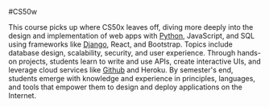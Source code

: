 #CS50w

This course picks up where CS50x leaves off, diving more deeply into the design and implementation of web apps with [Python](/wiki/Python), JavaScript, and SQL using frameworks like [Django](/wiki/Django), React, and Bootstrap. Topics include database design, scalability, security, and user experience. Through hands-on projects, students learn to write and use APIs, create interactive UIs, and leverage cloud services like [Github](/wiki/Git) and Heroku. By semester's end, students emerge with knowledge and experience in principles, languages, and tools that empower them to design and deploy applications on the Internet.
